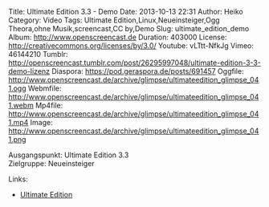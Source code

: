 Title: Ultimate Edition 3.3 - Demo
Date: 2013-10-13 22:31
Author: Heiko
Category: Video
Tags: Ultimate Edition,Linux,Neueinsteiger,Ogg Theora,ohne Musik,screencast,CC by,Demo
Slug: ultimate_edition_demo
Album: http://www.openscreencast.de
Duration: 403000
License: http://creativecommons.org/licenses/by/3.0/
Youtube: vLTtt-NfkJg
Vimeo: 46144210
Tumblr: http://openscreencast.tumblr.com/post/26295997048/ultimate-edition-3-3-demo-lizenz
Diaspora: https://pod.geraspora.de/posts/691457
Oggfile: http://www.openscreencast.de/archive/glimpse/ultimateedition_glimpse_041.ogg
Webmfile: http://www.openscreencast.de/archive/glimpse/ultimateedition_glimpse_041.webm
Mp4file: http://www.openscreencast.de/archive/glimpse/ultimateedition_glimpse_041.mp4
Image: http://www.openscreencast.de/archive/glimpse/ultimateedition_glimpse_041.png

Ausgangspunkt: Ultimate Edition 3.3  
Zielgruppe: Neueinsteiger  

Links:

  * [Ultimate Edition](http://ultimateedition.info/ "Link zu Ultimate Edition" )

